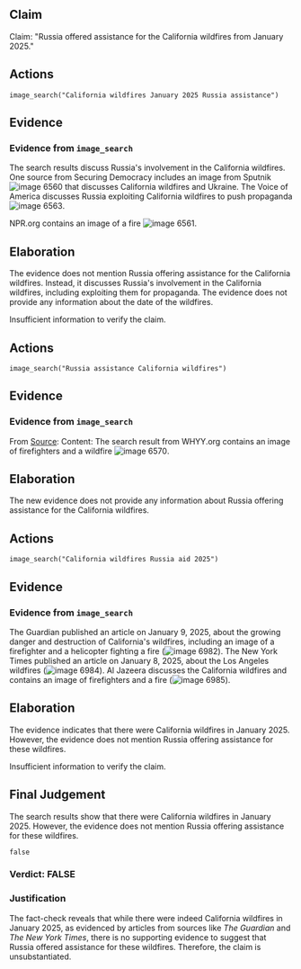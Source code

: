 ## Claim
Claim: "Russia offered assistance for the California wildfires from January 2025."

## Actions
```
image_search("California wildfires January 2025 Russia assistance")
```

## Evidence
### Evidence from `image_search`
The search results discuss Russia's involvement in the California wildfires. One source from Securing Democracy includes an image from Sputnik ![image 6560](media/2025-08-29_22-52-1756507944-918909.jpg) that discusses California wildfires and Ukraine. The Voice of America discusses Russia exploiting California wildfires to push propaganda ![image 6563](media/2025-08-29_22-52-1756507945-834062.jpg).

NPR.org contains an image of a fire ![image 6561](media/2025-08-29_22-52-1756507945-675648.jpg).


## Elaboration
The evidence does not mention Russia offering assistance for the California wildfires. Instead, it discusses Russia's involvement in the California wildfires, including exploiting them for propaganda. The evidence does not provide any information about the date of the wildfires.

Insufficient information to verify the claim.


## Actions
```
image_search("Russia assistance California wildfires")
```

## Evidence
### Evidence from `image_search`
From [Source](https://whyy.org/articles/california-wildfire-help-victims-los-angeles/): 
Content: The search result from WHYY.org contains an image of firefighters and a wildfire ![image 6570](media/2025-08-29_22-52-1756507958-506920.jpg).


## Elaboration
The new evidence does not provide any information about Russia offering assistance for the California wildfires.


## Actions
```
image_search("California wildfires Russia aid 2025")
```

## Evidence
### Evidence from `image_search`
The Guardian published an article on January 9, 2025, about the growing danger and destruction of California's wildfires, including an image of a firefighter and a helicopter fighting a fire (![image 6982](media/2025-08-29_23-14-1756509243-423399.jpg)). The New York Times published an article on January 8, 2025, about the Los Angeles wildfires (![image 6984](media/2025-08-29_23-14-1756509243-670059.jpg)). Al Jazeera discusses the California wildfires and contains an image of firefighters and a fire (![image 6985](media/2025-08-29_23-14-1756509243-819771.jpg)).


## Elaboration
The evidence indicates that there were California wildfires in January 2025. However, the evidence does not mention Russia offering assistance for these wildfires.

Insufficient information to verify the claim.


## Final Judgement
The search results show that there were California wildfires in January 2025. However, the evidence does not mention Russia offering assistance for these wildfires.

`false`

### Verdict: FALSE

### Justification
The fact-check reveals that while there were indeed California wildfires in January 2025, as evidenced by articles from sources like *The Guardian* and *The New York Times*, there is no supporting evidence to suggest that Russia offered assistance for these wildfires. Therefore, the claim is unsubstantiated.
